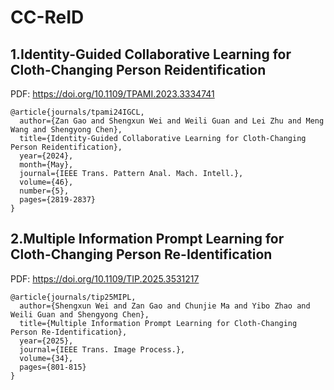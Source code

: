 # CC-ReID

## 1.Identity-Guided Collaborative Learning for Cloth-Changing Person Reidentification
PDF: https://doi.org/10.1109/TPAMI.2023.3334741
```
@article{journals/tpami24IGCL,
  author={Zan Gao and Shengxun Wei and Weili Guan and Lei Zhu and Meng Wang and Shengyong Chen},
  title={Identity-Guided Collaborative Learning for Cloth-Changing Person Reidentification},
  year={2024},
  month={May},
  journal={IEEE Trans. Pattern Anal. Mach. Intell.},
  volume={46},
  number={5},
  pages={2819-2837}
}
```

## 2.Multiple Information Prompt Learning for Cloth-Changing Person Re-Identification
PDF: https://doi.org/10.1109/TIP.2025.3531217
```
@article{journals/tip25MIPL,
  author={Shengxun Wei and Zan Gao and Chunjie Ma and Yibo Zhao and Weili Guan and Shengyong Chen},
  title={Multiple Information Prompt Learning for Cloth-Changing Person Re-Identification},
  year={2025},
  journal={IEEE Trans. Image Process.},
  volume={34},
  pages={801-815}
}
``` 

